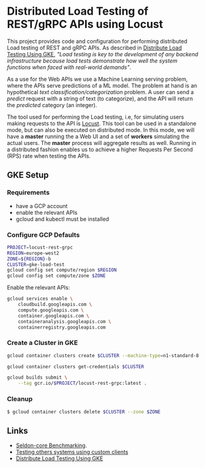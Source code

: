 # Distributed Load Testing of REST/gRPC APIs using Locust

This project provides code and configuration for performing distributed Load testing of REST and gRPC APIs. As described in [Distribute Load Testing Using GKE](https://github.com/GoogleCloudPlatform/distributed-load-testing-using-kubernetes), *"Load testing is key to the development of any backend infrastructure because load tests demonstrate how well the system functions when faced with real-world demands"*. 

As a use for the Web APIs we use a Machine Learning serving problem, where the APIs serve predictions of a ML model. The problem at hand is an hypothetical *text classification/categorization* problem. A user can send a *predict* request with a string of text (to categorize), and the API will return the *predicted* category (an integer).

The tool used for performing the Load testing, i.e, for simulating users making requests to the API is [Locust](https://locust.io/). This tool can be used in a standalone mode, but can also be executed on distributed mode. In this mode, we will have a **master** running the a Web UI and a set of **workers** simulating the actual users. The **master** process will aggregate results as well. Running in a distributed fashion enables us to achieve a higher Requests Per Second (RPS) rate when testing the APIs.


## GKE Setup

### Requirements

- have a GCP account
- enable the relevant APIs
- gcloud and kubectl must be installed

### Configure GCP Defaults

```bash
PROJECT=locust-rest-grpc
REGION=europe-west2
ZONE=${REGION}-b
CLUSTER=gke-load-test
gcloud config set compute/region $REGION 
gcloud config set compute/zone $ZONE
```

Enable the relevant APIs:

```bash
gcloud services enable \
    cloudbuild.googleapis.com \
    compute.googleapis.com \
    container.googleapis.com \
    containeranalysis.googleapis.com \
    containerregistry.googleapis.com 
```

### Create a Cluster in GKE

```bash
gcloud container clusters create $CLUSTER --machine-type=n1-standard-8
```

```bash
gcloud container clusters get-credentials $CLUSTER
```

```bash
gcloud builds submit \
    --tag gcr.io/$PROJECT/locust-rest-grpc:latest .
```


### Cleanup

```bash
$ gcloud container clusters delete $CLUSTER --zone $ZONE
```

## Links

- [Seldon-core Benchmarking](https://docs.seldon.io/projects/seldon-core/en/v1.1.0/reference/benchmarking.html).
- [Testing others systems using custom clients](https://docs.locust.io/en/stable/testing-other-systems.html)
- [Distribute Load Testing Using GKE](https://github.com/GoogleCloudPlatform/distributed-load-testing-using-kubernetes)
